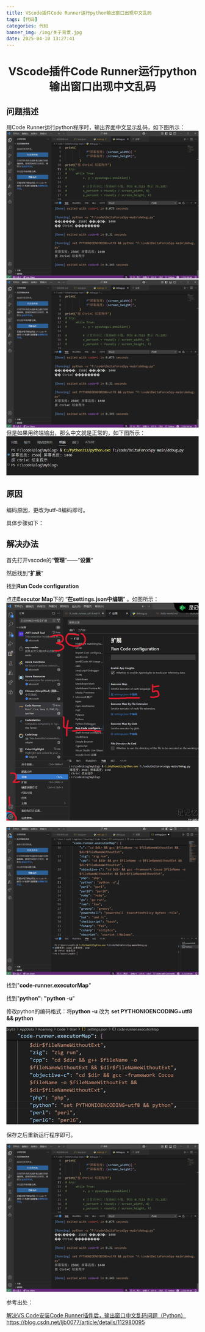 ```yaml
---
title: VScode插件Code Runner运行python输出窗口出现中文乱码
tags: [代码]
categories: 代码
banner_img: /img/关于背景.jpg
date: 2025-04-10 13:27:41
---
```

# <center>VScode插件Code Runner运行python输出窗口出现中文乱码</center>

## 问题描述
用Code Runner运行python程序时，输出界面中文显示乱码，如下图所示：
![问题描述](/source/img_9_code_runner/image-3.png)
![问题描述](/source/img_9_code_runner/image-3.png)
但是如果用终端输出，那么中文就是正常的，如下图所示：
![alt text](/source/img_9_code_runner/image-6.png)

## 原因
编码原因，更改为utf-8编码即可。

具体步骤如下：

## 解决办法
首先打开vscode的“**管理**”——“**设置**”

然后找到“**扩展**”

找到**Run Code configuration**

点击**Executor Map**下的  “**在settings.json中编辑**”  。如图所示：
![alt text](/source/img_9_code_runner/屏幕截图%202025-04-10%201339171.png)

![alt text](/source/img_9_code_runner/屏幕截图%202025-04-10%20132428.png)

找到"**code-runner.executorMap**"

找到"**python": "python -u**"

修改python的编码格式：将**python -u** 改为 **set PYTHONIOENCODING=utf8 && python**

![alt text](/source/img_9_code_runner/image.png)

保存之后重新运行程序即可。

![alt text](/source/img_9_code_runner/image-3.png)

参考出处：

[解决VS Code安装Code Runner插件后，输出窗口中文乱码问题（Python）](https://blog.csdn.net/ljb0077/article/details/112980095)
https://blog.csdn.net/ljb0077/article/details/112980095